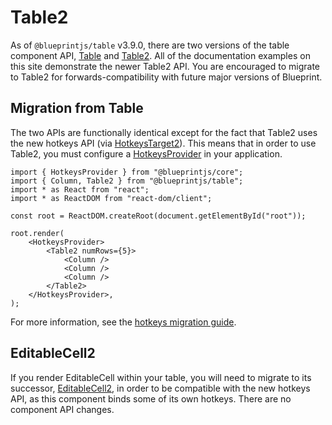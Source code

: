 # Table2

As of `@blueprintjs/table` v3.9.0, there are two versions of the table component API,
[Table](#table/api.table) and [Table2](#table/table2). All of the documentation examples
on this site demonstrate the newer Table2 API. You are encouraged to migrate to Table2
for forwards-compatibility with future major versions of Blueprint.

## Migration from Table

The two APIs are functionally identical except for the fact that Table2 uses the new hotkeys API (via
[HotkeysTarget2](#core/components/hotkeys-target2)). This means that in order to use Table2, you must
configure a [HotkeysProvider](#core/context/hotkeys-provider) in your application.

```
import { HotkeysProvider } from "@blueprintjs/core";  
import { Column, Table2 } from "@blueprintjs/table";  
import * as React from "react";  
import * as ReactDOM from "react-dom/client";  
  
const root = ReactDOM.createRoot(document.getElementById("root"));  
  
root.render(  
    <HotkeysProvider>  
        <Table2 numRows={5}>  
            <Column />  
            <Column />  
            <Column />  
        </Table2>  
    </HotkeysProvider>,  
);  

```

For more information, see the [hotkeys migration guide](https://github.com/palantir/blueprint/wiki/HotkeysTarget-&-useHotkeys-migration).

## EditableCell2

If you render EditableCell within your table, you will need to migrate to its successor,
[EditableCell2](#table/api.editablecell2), in order to be compatible with the new hotkeys API, as this
component binds some of its own hotkeys. There are no component API changes.